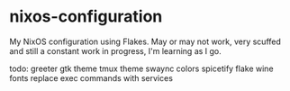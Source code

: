# nixos-configuration
My NixOS configuration using Flakes. May or may not work, very scuffed and still a constant work in progress, I'm learning as I go. 

todo: 
	greeter gtk theme
	tmux theme
	swaync colors
	spicetify flake
	wine fonts
	replace exec commands with services
